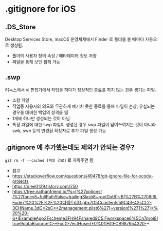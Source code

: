 # .gitignore for iOS

## .DS_Store

Desktop Services Store, macOS 운영체제에서 Finder 로 폴더를 볼 때마다 자동으로 생성됨.

* 폴더의 사용자 정의 속성 / 메타데이터 정보 저장
* 파일을 통해 보안 침해 가능

## .swp

리눅스에서 vi 편집기에서 작업을 하다가 정상적인 종료를 하지 않는 경우 생기는 파일.

* 스왑 파일
* 작업중 사용자의 의도와 무관하게 예기치 못한 종료를 통해 파일이 손상, 유실되는 경우를 대비한 백업의 성격을 띔
* 1개에 하나만 생성되는 것이 아님
* 특정 파일에 대한 swp 파일이 생성된 경우 swp 파일이 덮여쓰여지는 것이 아니라 swk, swn 등의 변경된 확장자로 추가 파일 생성 가능

## .gitignore 에 추가했는데도 제외가 안되는 경우?

`git rm -f --cached [파일 경로]` 로 지워주면 됨

* 참고
* https://stackoverflow.com/questions/49478/git-ignore-file-for-xcode-projects
* https://dlee0129.tistory.com/250
* https://tree.nathanfriend.io/?s=(%27options!(%27fancy8~fullPath!false~trailingSlash8~rootDot8)~B(%27B%2706I6I.Fode7%20%2F%2F%20디렉토리G.pbx7G5Ccontents59C43-42sCI.2-3CHName.3dC*2sC**2management.plist6%27)~version!%271%27)*%20%20-6*IExampleApp2Fscheme3FH94Fshared9C5.Fworkspace6%5Cn7proj8!true9dataBsource!C-*FxcG-7ectHuserI*0%01IHGFCB987654320-*